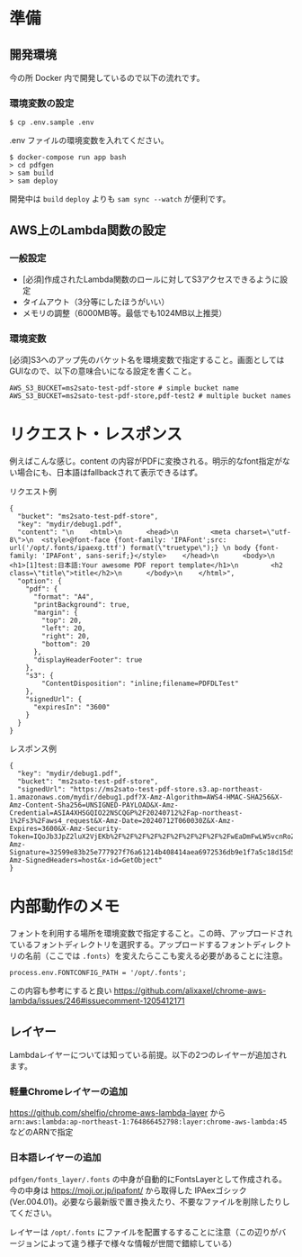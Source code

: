 # 準備

## 開発環境
今の所 Docker 内で開発しているので以下の流れです。

### 環境変数の設定

```
$ cp .env.sample .env
```

.env ファイルの環境変数を入れてください。

```terminal
$ docker-compose run app bash
> cd pdfgen
> sam build
> sam deploy
```

開発中は `build` `deploy` よりも `sam sync --watch` が便利です。

## AWS上のLambda関数の設定

### 一般設定
- [必須]作成されたLambda関数のロールに対してS3アクセスできるように設定
- タイムアウト（3分等にしたほうがいい）
- メモリの調整（6000MB等。最低でも1024MB以上推奨）

### 環境変数
[必須]S3へのアップ先のバケット名を環境変数で指定すること。画面としてはGUIなので、以下の意味合いになる設定を書くこと。

```
AWS_S3_BUCKET=ms2sato-test-pdf-store # simple bucket name
AWS_S3_BUCKET=ms2sato-test-pdf-store,pdf-test2 # multiple bucket names
```

# リクエスト・レスポンス

例えばこんな感じ。content の内容がPDFに変換される。明示的なfont指定がない場合にも、日本語はfallbackされて表示できるはず。

リクエスト例

```
{
  "bucket": "ms2sato-test-pdf-store",
  "key": "mydir/debug1.pdf",
  "content": "\n    <html>\n      <head>\n        <meta charset=\"utf-8\">\n  <style>@font-face {font-family: 'IPAFont';src: url('/opt/.fonts/ipaexg.ttf') format(\"truetype\");} \n body {font-family: 'IPAFont', sans-serif;}</style>    </head>\n      <body>\n        <h1>[1]test:日本語:Your awesome PDF report template</h1>\n        <h2 class=\"title\">title</h2>\n      </body>\n    </html>",
  "option": {
    "pdf": {
      "format": "A4",
      "printBackground": true,
      "margin": {
        "top": 20,
        "left": 20,
        "right": 20,
        "bottom": 20
      },
      "displayHeaderFooter": true
    },
    "s3": {
        "ContentDisposition": "inline;filename=PDFDLTest"
    },
    "signedUrl": {
      "expiresIn": "3600"
    }
  }
}
```

レスポンス例

```
{
  "key": "mydir/debug1.pdf",
  "bucket": "ms2sato-test-pdf-store",
  "signedUrl": "https://ms2sato-test-pdf-store.s3.ap-northeast-1.amazonaws.com/mydir/debug1.pdf?X-Amz-Algorithm=AWS4-HMAC-SHA256&X-Amz-Content-Sha256=UNSIGNED-PAYLOAD&X-Amz-Credential=ASIA4XHSGQIO22NSCQGP%2F20240712%2Fap-northeast-1%2Fs3%2Faws4_request&X-Amz-Date=20240712T060030Z&X-Amz-Expires=3600&X-Amz-Security-Token=IQoJb3JpZ2luX2VjEKb%2F%2F%2F%2F%2F%2F%2F%2F%2F%2FwEaDmFwLW5vcnRoZWFzdC0xIkgwRgIhAKbIQJ9INfHYSQ6FTaPIDNEOGOpR3uAL4n8C27yQeiXJAiEAy8ctFWZiIVQsAfGjaBBhOdu15wlQDnmOzcUiMCXL%2Fs8qigMIbxAAGgw4NzQ1MzM3ODIwNDUiDGbX8qr2VXBLEiuqyyrnAlfV9JSth%2BYQHnwDY9XttAEnMZF3yw%2F3jnN%2BmEdNRrGJkjDeV9DVHqlVTc9Z3cJQgpGK9v%2BL1lo7%2BOyPj9k3XK7oRywPB7OhkK2yJHfy9KtVqbXtjHJqpOr0Ds9cPAg8mdkBhhZQMYtuusKTc3KbzDqfgyCvkqJPH%2BDOHD5%2BrSg1lnVSszYR%2BHfcajFyZwqy8RROIZAdiJHJ3paJVVw%2B3z%2BMliszabfoiQux%2FuuQDiWJfLyafxbFH6p8doc0SmkLc9VbNZT44hPCak%2BKK6c4Bbc38fsSusatgTCgfIwSP7yKVX04gH6TOiWXaE7gESWrkP7tyCcEggZD7niIiZMbxtHVo7Y7L0tjp0lc106Zl4CsK6SxCFJDzc0pbmJSE%2Bb5StPc3s4leU6%2FB7OtDbK5JgPn8O1jRknXonYYqcfznNP5uRUirc9CPIo38kXy05wPOZv%2BD4obabA0AUnAJHheYtNlWl91gQ7YMPeMw7QGOpwBj%2BXk7mqhyi0rHmEQO1IO%2BHsEg%2B3SJi9%2Fy2Vkfo6P9vOuzSnIyCNnv4%2BMyOxldRuWzCHDdI%2BuwQIPJxBgNDzcEnoUmRFue0%2FddVChmSvfzG%2BA1HPU46pNOYf7HukZwsx4kqZTOMuGJuhwUyU6PyLShrnxuv3d1xnajXMxQQnElEOX0MmU7VjLp3Ce1OfYmH8sTdc%2F6O85b5zaIE08&X-Amz-Signature=32599e83b25e777927f76a61214b408414aea6972536db9e1f7a5c18d15d527b&X-Amz-SignedHeaders=host&x-id=GetObject"
}
```

# 内部動作のメモ

フォントを利用する場所を環境変数で指定すること。この時、アップロードされているフォントディレクトリを選択する。アップロードするフォントディレクトリの名前（ここでは `.fonts`）を変えたらここも変える必要があることに注意。

```
process.env.FONTCONFIG_PATH = '/opt/.fonts';
```

この内容も参考にすると良い
https://github.com/alixaxel/chrome-aws-lambda/issues/246#issuecomment-1205412171


## レイヤー

Lambdaレイヤーについては知っている前提。以下の2つのレイヤーが追加されます。

### 軽量Chromeレイヤーの追加

https://github.com/shelfio/chrome-aws-lambda-layer
から `arn:aws:lambda:ap-northeast-1:764866452798:layer:chrome-aws-lambda:45` などのARNで指定

### 日本語レイヤーの追加

`pdfgen/fonts_layer/.fonts` の中身が自動的にFontsLayerとして作成される。今の中身は https://moji.or.jp/ipafont/ から取得した IPAexゴシック(Ver.004.01)。必要なら最新版で置き換えたり、不要なファイルを削除したりしてください。

レイヤーは `/opt/.fonts` にファイルを配置するすることに注意（この辺りがバージョンによって違う様子で様々な情報が世間で錯綜している）
